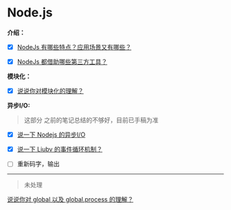 # Node.js

**介绍：**

- [x] [NodeJs 有哪些特点？应用场景又有哪些？](./1.%20NodeJs有哪些特点？应用场景又有哪些？.md)

- [x] [NodeJs 都借助哪些第三方工具？](./2.%20V8%20libuv%20和%20Nodejs之间的关系？.md)

**模块化：**

- [x] [说说你对模块化的理解？](./5.%20说说你对模块化的理解？.md)

**异步I/O:**

> 这部分 之前的笔记总结的不够好，目前已手稿为准

- [x] [说一下 Nodejs 的异步I/O](./说一下Nodejs的异步编程吧.md)

- [x] [说一下 Liubv 的事件循环机制？](./4.%20说一下Liubv的事件循环机制.md)

- [ ] 重新码字，输出

---
> 未处理

[说说你对 global 以及 global.process 的理解？](notes-nodeJs/3.%20说说你对global%20以及global.process的理解？.md.md)
